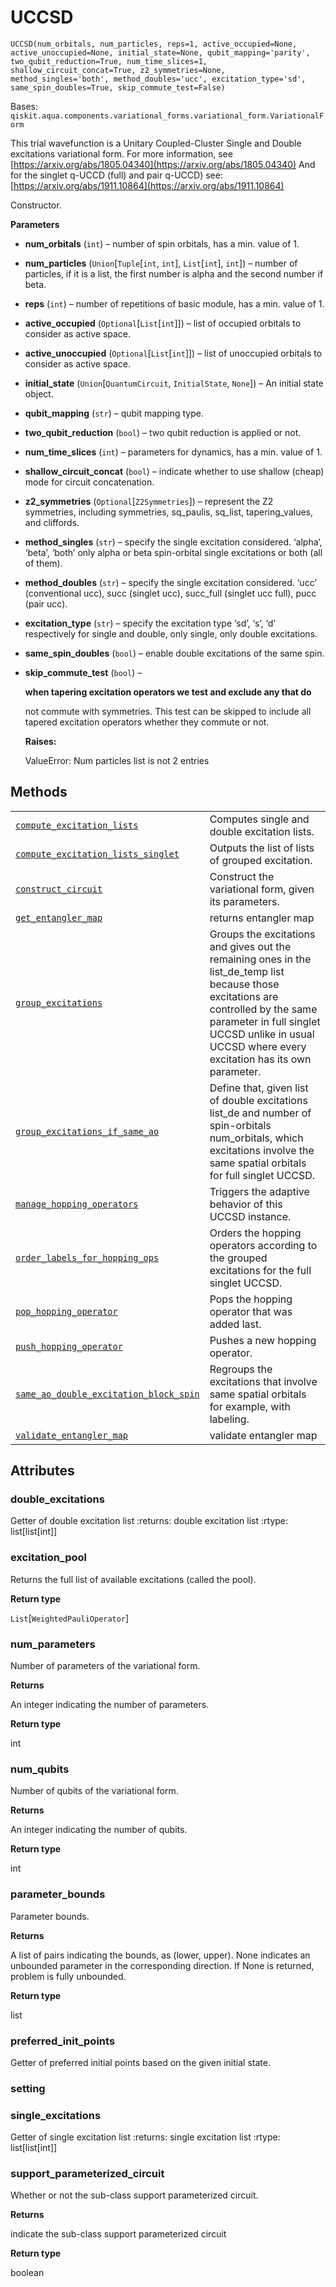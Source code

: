 # UCCSD

<span id="undefined" />

`UCCSD(num_orbitals, num_particles, reps=1, active_occupied=None, active_unoccupied=None, initial_state=None, qubit_mapping='parity', two_qubit_reduction=True, num_time_slices=1, shallow_circuit_concat=True, z2_symmetries=None, method_singles='both', method_doubles='ucc', excitation_type='sd', same_spin_doubles=True, skip_commute_test=False)`

Bases: `qiskit.aqua.components.variational_forms.variational_form.VariationalForm`

This trial wavefunction is a Unitary Coupled-Cluster Single and Double excitations variational form. For more information, see [https://arxiv.org/abs/1805.04340](https://arxiv.org/abs/1805.04340) And for the singlet q-UCCD (full) and pair q-UCCD) see: [https://arxiv.org/abs/1911.10864](https://arxiv.org/abs/1911.10864)

Constructor.

**Parameters**

*   **num\_orbitals** (`int`) – number of spin orbitals, has a min. value of 1.

*   **num\_particles** (`Union`\[`Tuple`\[`int`, `int`], `List`\[`int`], `int`]) – number of particles, if it is a list, the first number is alpha and the second number if beta.

*   **reps** (`int`) – number of repetitions of basic module, has a min. value of 1.

*   **active\_occupied** (`Optional`\[`List`\[`int`]]) – list of occupied orbitals to consider as active space.

*   **active\_unoccupied** (`Optional`\[`List`\[`int`]]) – list of unoccupied orbitals to consider as active space.

*   **initial\_state** (`Union`\[`QuantumCircuit`, `InitialState`, `None`]) – An initial state object.

*   **qubit\_mapping** (`str`) – qubit mapping type.

*   **two\_qubit\_reduction** (`bool`) – two qubit reduction is applied or not.

*   **num\_time\_slices** (`int`) – parameters for dynamics, has a min. value of 1.

*   **shallow\_circuit\_concat** (`bool`) – indicate whether to use shallow (cheap) mode for circuit concatenation.

*   **z2\_symmetries** (`Optional`\[`Z2Symmetries`]) – represent the Z2 symmetries, including symmetries, sq\_paulis, sq\_list, tapering\_values, and cliffords.

*   **method\_singles** (`str`) – specify the single excitation considered. ‘alpha’, ‘beta’, ‘both’ only alpha or beta spin-orbital single excitations or both (all of them).

*   **method\_doubles** (`str`) – specify the single excitation considered. ‘ucc’ (conventional ucc), succ (singlet ucc), succ\_full (singlet ucc full), pucc (pair ucc).

*   **excitation\_type** (`str`) – specify the excitation type ‘sd’, ‘s’, ‘d’ respectively for single and double, only single, only double excitations.

*   **same\_spin\_doubles** (`bool`) – enable double excitations of the same spin.

*   **skip\_commute\_test** (`bool`) –

    **when tapering excitation operators we test and exclude any that do**

    not commute with symmetries. This test can be skipped to include all tapered excitation operators whether they commute or not.

    **Raises:**

    ValueError: Num particles list is not 2 entries

## Methods

|                                                                                                                                                                                                                                                                                                                        |                                                                                                                                                                                                                                             |
| ---------------------------------------------------------------------------------------------------------------------------------------------------------------------------------------------------------------------------------------------------------------------------------------------------------------------- | ------------------------------------------------------------------------------------------------------------------------------------------------------------------------------------------------------------------------------------------- |
| [`compute_excitation_lists`](qiskit.chemistry.components.variational_forms.UCCSD.compute_excitation_lists#qiskit.chemistry.components.variational_forms.UCCSD.compute_excitation_lists "qiskit.chemistry.components.variational_forms.UCCSD.compute_excitation_lists")                                                 | Computes single and double excitation lists.                                                                                                                                                                                                |
| [`compute_excitation_lists_singlet`](qiskit.chemistry.components.variational_forms.UCCSD.compute_excitation_lists_singlet#qiskit.chemistry.components.variational_forms.UCCSD.compute_excitation_lists_singlet "qiskit.chemistry.components.variational_forms.UCCSD.compute_excitation_lists_singlet")                 | Outputs the list of lists of grouped excitation.                                                                                                                                                                                            |
| [`construct_circuit`](qiskit.chemistry.components.variational_forms.UCCSD.construct_circuit#qiskit.chemistry.components.variational_forms.UCCSD.construct_circuit "qiskit.chemistry.components.variational_forms.UCCSD.construct_circuit")                                                                             | Construct the variational form, given its parameters.                                                                                                                                                                                       |
| [`get_entangler_map`](qiskit.chemistry.components.variational_forms.UCCSD.get_entangler_map#qiskit.chemistry.components.variational_forms.UCCSD.get_entangler_map "qiskit.chemistry.components.variational_forms.UCCSD.get_entangler_map")                                                                             | returns entangler map                                                                                                                                                                                                                       |
| [`group_excitations`](qiskit.chemistry.components.variational_forms.UCCSD.group_excitations#qiskit.chemistry.components.variational_forms.UCCSD.group_excitations "qiskit.chemistry.components.variational_forms.UCCSD.group_excitations")                                                                             | Groups the excitations and gives out the remaining ones in the list\_de\_temp list because those excitations are controlled by the same parameter in full singlet UCCSD unlike in usual UCCSD where every excitation has its own parameter. |
| [`group_excitations_if_same_ao`](qiskit.chemistry.components.variational_forms.UCCSD.group_excitations_if_same_ao#qiskit.chemistry.components.variational_forms.UCCSD.group_excitations_if_same_ao "qiskit.chemistry.components.variational_forms.UCCSD.group_excitations_if_same_ao")                                 | Define that, given list of double excitations list\_de and number of spin-orbitals num\_orbitals, which excitations involve the same spatial orbitals for full singlet UCCSD.                                                               |
| [`manage_hopping_operators`](qiskit.chemistry.components.variational_forms.UCCSD.manage_hopping_operators#qiskit.chemistry.components.variational_forms.UCCSD.manage_hopping_operators "qiskit.chemistry.components.variational_forms.UCCSD.manage_hopping_operators")                                                 | Triggers the adaptive behavior of this UCCSD instance.                                                                                                                                                                                      |
| [`order_labels_for_hopping_ops`](qiskit.chemistry.components.variational_forms.UCCSD.order_labels_for_hopping_ops#qiskit.chemistry.components.variational_forms.UCCSD.order_labels_for_hopping_ops "qiskit.chemistry.components.variational_forms.UCCSD.order_labels_for_hopping_ops")                                 | Orders the hopping operators according to the grouped excitations for the full singlet UCCSD.                                                                                                                                               |
| [`pop_hopping_operator`](qiskit.chemistry.components.variational_forms.UCCSD.pop_hopping_operator#qiskit.chemistry.components.variational_forms.UCCSD.pop_hopping_operator "qiskit.chemistry.components.variational_forms.UCCSD.pop_hopping_operator")                                                                 | Pops the hopping operator that was added last.                                                                                                                                                                                              |
| [`push_hopping_operator`](qiskit.chemistry.components.variational_forms.UCCSD.push_hopping_operator#qiskit.chemistry.components.variational_forms.UCCSD.push_hopping_operator "qiskit.chemistry.components.variational_forms.UCCSD.push_hopping_operator")                                                             | Pushes a new hopping operator.                                                                                                                                                                                                              |
| [`same_ao_double_excitation_block_spin`](qiskit.chemistry.components.variational_forms.UCCSD.same_ao_double_excitation_block_spin#qiskit.chemistry.components.variational_forms.UCCSD.same_ao_double_excitation_block_spin "qiskit.chemistry.components.variational_forms.UCCSD.same_ao_double_excitation_block_spin") | Regroups the excitations that involve same spatial orbitals for example, with labeling.                                                                                                                                                     |
| [`validate_entangler_map`](qiskit.chemistry.components.variational_forms.UCCSD.validate_entangler_map#qiskit.chemistry.components.variational_forms.UCCSD.validate_entangler_map "qiskit.chemistry.components.variational_forms.UCCSD.validate_entangler_map")                                                         | validate entangler map                                                                                                                                                                                                                      |

## Attributes

<span id="undefined" />

### double\_excitations

Getter of double excitation list :returns: double excitation list :rtype: list\[list\[int]]

<span id="undefined" />

### excitation\_pool

Returns the full list of available excitations (called the pool).

**Return type**

`List`\[`WeightedPauliOperator`]

<span id="undefined" />

### num\_parameters

Number of parameters of the variational form.

**Returns**

An integer indicating the number of parameters.

**Return type**

int

<span id="undefined" />

### num\_qubits

Number of qubits of the variational form.

**Returns**

An integer indicating the number of qubits.

**Return type**

int

<span id="undefined" />

### parameter\_bounds

Parameter bounds.

**Returns**

A list of pairs indicating the bounds, as (lower, upper). None indicates an unbounded parameter in the corresponding direction. If None is returned, problem is fully unbounded.

**Return type**

list

<span id="undefined" />

### preferred\_init\_points

Getter of preferred initial points based on the given initial state.

<span id="undefined" />

### setting

<span id="undefined" />

### single\_excitations

Getter of single excitation list :returns: single excitation list :rtype: list\[list\[int]]

<span id="undefined" />

### support\_parameterized\_circuit

Whether or not the sub-class support parameterized circuit.

**Returns**

indicate the sub-class support parameterized circuit

**Return type**

boolean
